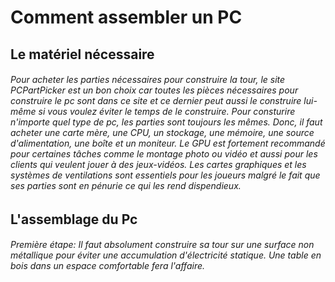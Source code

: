# Comment assembler un PC

## Le matériel nécessaire

###### Pour acheter les parties nécessaires pour construire la tour, le site *PCPartPicker* est un bon choix car toutes les pièces nécessaires pour construire le pc sont dans ce site et ce dernier peut aussi le construire lui-même si vous voulez éviter le temps de le construire. Pour consturire n'importe quel type de pc, les parties sont toujours les mêmes. Donc, il faut acheter une carte mère, une CPU, un stockage, une mémoire, une source d'alimentation, une boîte et un moniteur. Le GPU est fortement recommandé pour certaines tâches comme le montage photo ou vidéo et aussi pour les clients qui veulent jouer à des jeux-vidéos. Les cartes graphiques et les systèmes de ventilations sont essentiels pour les joueurs malgré le fait que ses parties sont en pénurie ce qui les rend dispendieux.

## L'assemblage du Pc

###### Première étape: Il faut absolument construire sa tour sur une surface non métallique pour éviter une accumulation d'électricité statique. Une table en bois dans un espace comfortable fera l'affaire.
